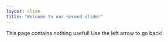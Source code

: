 ```yaml
---
layout: slide
title: "Welcome to our second slide!"
---
```

This page contains nothing useful!
Use the left arrow to go back!